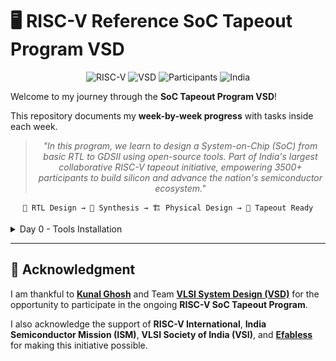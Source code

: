 # 🖥️ RISC-V Reference SoC Tapeout Program VSD

<div align="center">

![RISC-V](https://img.shields.io/badge/RISC--V-SoC%20Tapeout-blue?style=for-the-badge&logo=riscv)
![VSD](https://img.shields.io/badge/VSD-Program-orange?style=for-the-badge)
![Participants](https://img.shields.io/badge/Participants-3500+-success?style=for-the-badge)
![India](https://img.shields.io/badge/Made%20in-India-saffron?style=for-the-badge&logo=data:image/svg+xml;base64,PHN2ZyB3aWR0aD0iMjQiIGhlaWdodD0iMjQiIHZpZXdCb3g9IjAgMCAyNCAyNCIgZmlsbD0ibm9uZSIgeG1sbnM9Imh0dHA6Ly93d3cudzMub3JnLzIwMDAvc3ZnIj4KPHJlY3Qgd2lkdGg9IjI0IiBoZWlnaHQ9IjgiIGZpbGw9IiNGRjk5MzMiLz4KPHJlY3QgeT0iOCIgd2lkdGg9IjI0IiBoZWlnaHQ9IjgiIGZpbGw9IiNGRkZGRkYiLz4KPHJlY3QgeT0iMTYiIHdpZHRoPSIyNCIgaGVpZ2h0PSI4IiBmaWxsPSIjMTM4ODA4Ii8+Cjwvc3ZnPgo=)

</div>

Welcome to my journey through the **SoC Tapeout Program VSD**!

This repository documents my **week-by-week progress** with tasks inside each week.

<div align="center">

> *"In this program, we learn to design a System-on-Chip (SoC) from basic RTL to GDSII using open-source tools. Part of India's largest collaborative RISC-V tapeout initiative, empowering 3500+ participants to build silicon and advance the nation's semiconductor ecosystem."*

</div>

<div align="center">

```
📝 RTL Design → 🔄 Synthesis → 🏗️ Physical Design → 🎯 Tapeout Ready
```

</div>

<details>
	<summary>Day 0 - Tools Installation </summary>
	
# Week 0 - Setup and Tools Installation
## Task 1
## RTL to GDSII SoC Design Flow

This covers the complete journey of designing a **System-on-Chip (SoC)**, starting from high-level specifications and ending at a verified GDSII layout.

---

## 🔹 Design Flow Steps

### 1. **Chip Modelling (O1)**

* Begin with **specifications** using a **C model**.
* Create a **C testbench** to validate functionality at this level.

---

### 2. **RTL Design (O2)**

* Write the **soft copy of hardware** using **RTL (Verilog)**.
* Model different blocks:
  * **Processor**
  * **Peripherals / IPs**
* Verify functionality through RTL testbenching.

---

### 3. **Synthesis & Netlist Generation**

* Convert RTL into a **Gate-Level Netlist**.
* Include supporting elements:

  * **Macros (synthesized RTL)**
  * **Analog IPs (functional RTL)**
* Netlist represents the circuit structure in terms of logic gates.

---

### 4. **SoC Integration (O3)**

* Integrate **Processor, Macros, Analog IPs, GPIOs, and Peripherals** into a single SoC.
* Validate correctness of the overall system.

---

### 5. **Physical Design (RTL2GDS)**

* Perform the following steps:

  * **Floorplanning**
  * **Placement**
  * **Clock Tree Synthesis (CTS)**
  * **Routing**
* Place **hardened macros and analog IP libraries** in layout.
* Generate the **GDSII file** (final chip layout).

---

### 6. **Verification & Signoff**

* Run **DRC (Design Rule Check)** to ensure layout follows manufacturing rules.
* Run **LVS (Layout vs. Schematic)** to confirm layout matches logical design.
* A clean DRC/LVS means the design is ready for fabrication (tape-out).

<img width="575" alt="yosys" src="week 0/assets/Task1_RTLtoGDS_Flow.png">

---

## ✅ Final Validation

The SoC design is declared successful when:

**O1 = O2 = O3 = O4**

* **O1** → C Model (Specs)
* **O2** → RTL Design
* **O3** → SoC Integration
* **O4** → Final SoC with Peripherals

This equivalence ensures the chip behaves **consistently** across specification, RTL, integration, and physical implementation.

<img width="575" alt="yosys" src="week 0/assets/Task1goal.png">

## Task 2

## Yosys
```
$ git clone https://github.com/YosysHQ/yosys.git
$ cd yosys 
$ sudo apt install make (If make is not installed please install it) 
$ sudo apt-get install build-essential clang bison flex \
    libreadline-dev gawk tcl-dev libffi-dev git \
    graphviz xdot pkg-config python3 libboost-system-dev \
    libboost-python-dev libboost-filesystem-dev zlib1g-dev
$ make 
$ sudo make install
```
<img width="575" alt="yosys" src="week 0/assets/yosys.png">

## Iverilog
```
$ sudo apt-get install iverilog
```
<img width="702" alt="iverilog" src="week 0/assets/iverilog.png">

## GTKWave
```
$ sudo apt update
$ sudo apt install gtkwave
```
<img width="1008" alt="gtkwave" src="week 0/assets/gtkwave.png">

### 🌟 Key Learnings from Week 0
- Installed and verified **open-source EDA tools** successfully.  
- Learned about **basic environment setup** for RTL design and synthesis.  
- Prepared the system for upcoming **RTL → GDSII flow experiments**.
</details>

</div>

---

## 🙏 **Acknowledgment**
I am thankful to [**Kunal Ghosh**](https://github.com/kunalg123) and Team **[VLSI System Design (VSD)](https://vsdiat.vlsisystemdesign.com/)** for the opportunity to participate in the ongoing **RISC-V SoC Tapeout Program**.  

I also acknowledge the support of **RISC-V International**, **India Semiconductor Mission (ISM)**, **VLSI Society of India (VSI)**, and [**Efabless**](https://github.com/efabless) for making this initiative possible.  
<div align="center">

